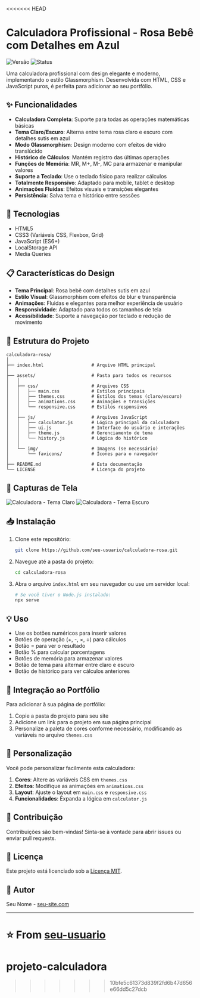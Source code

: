 <<<<<<< HEAD
# Calculadora Profissional - Rosa Bebê com Detalhes em Azul

![Versão](https://img.shields.io/badge/versão-1.0.0-FF9EB5)
![Status](https://img.shields.io/badge/status-finalizado-4D97FF)

Uma calculadora profissional com design elegante e moderno, implementando o estilo Glassmorphism. Desenvolvida com HTML, CSS e JavaScript puros, é perfeita para adicionar ao seu portfólio.

## ✨ Funcionalidades

- **Calculadora Completa**: Suporte para todas as operações matemáticas básicas
- **Tema Claro/Escuro**: Alterna entre tema rosa claro e escuro com detalhes sutis em azul
- **Modo Glassmorphism**: Design moderno com efeitos de vidro translúcido
- **Histórico de Cálculos**: Mantém registro das últimas operações
- **Funções de Memória**: MR, M+, M-, MC para armazenar e manipular valores
- **Suporte a Teclado**: Use o teclado físico para realizar cálculos
- **Totalmente Responsivo**: Adaptado para mobile, tablet e desktop
- **Animações Fluidas**: Efeitos visuais e transições elegantes
- **Persistência**: Salva tema e histórico entre sessões

## 🚀 Tecnologias

- HTML5
- CSS3 (Variáveis CSS, Flexbox, Grid)
- JavaScript (ES6+)
- LocalStorage API
- Media Queries

## 📋 Características do Design

- **Tema Principal**: Rosa bebê com detalhes sutis em azul
- **Estilo Visual**: Glassmorphism com efeitos de blur e transparência
- **Animações**: Fluidas e elegantes para melhor experiência de usuário
- **Responsividade**: Adaptado para todos os tamanhos de tela
- **Acessibilidade**: Suporte a navegação por teclado e redução de movimento

## 🔧 Estrutura do Projeto

```
calculadora-rosa/
│
├── index.html                  # Arquivo HTML principal
│
├── assets/                     # Pasta para todos os recursos
│   │
│   ├── css/                    # Arquivos CSS
│   │   ├── main.css            # Estilos principais
│   │   ├── themes.css          # Estilos dos temas (claro/escuro)
│   │   ├── animations.css      # Animações e transições
│   │   └── responsive.css      # Estilos responsivos
│   │
│   ├── js/                     # Arquivos JavaScript
│   │   ├── calculator.js       # Lógica principal da calculadora
│   │   ├── ui.js               # Interface do usuário e interações
│   │   ├── theme.js            # Gerenciamento de tema
│   │   └── history.js          # Lógica do histórico
│   │
│   └── img/                    # Imagens (se necessário)
│       └── favicons/           # Ícones para o navegador
│
├── README.md                   # Esta documentação
└── LICENSE                     # Licença do projeto
```

## 📱 Capturas de Tela

<!-- Substitua com suas próprias imagens quando disponíveis -->
![Calculadora - Tema Claro](https://via.placeholder.com/400x700/FFD1DC/333333?text=Calculadora+Tema+Claro)
![Calculadora - Tema Escuro](https://via.placeholder.com/400x700/2D1A20/FFFFFF?text=Calculadora+Tema+Escuro)

## 📥 Instalação

1. Clone este repositório:
   ```bash
   git clone https://github.com/seu-usuario/calculadora-rosa.git
   ```

2. Navegue até a pasta do projeto:
   ```bash
   cd calculadora-rosa
   ```

3. Abra o arquivo `index.html` em seu navegador ou use um servidor local:
   ```bash
   # Se você tiver o Node.js instalado:
   npx serve
   ```

## 💡 Uso

- Use os botões numéricos para inserir valores
- Botões de operação (+, -, ×, ÷) para cálculos
- Botão = para ver o resultado
- Botão % para calcular porcentagens
- Botões de memória para armazenar valores
- Botão de tema para alternar entre claro e escuro
- Botão de histórico para ver cálculos anteriores

## 🔗 Integração ao Portfólio

Para adicionar à sua página de portfólio:

1. Copie a pasta do projeto para seu site
2. Adicione um link para o projeto em sua página principal
3. Personalize a paleta de cores conforme necessário, modificando as variáveis no arquivo `themes.css`

## 🧩 Personalização

Você pode personalizar facilmente esta calculadora:

1. **Cores**: Altere as variáveis CSS em `themes.css`
2. **Efeitos**: Modifique as animações em `animations.css`
3. **Layout**: Ajuste o layout em `main.css` e `responsive.css`
4. **Funcionalidades**: Expanda a lógica em `calculator.js`

## 🤝 Contribuição

Contribuições são bem-vindas! Sinta-se à vontade para abrir issues ou enviar pull requests.

## 📄 Licença

Este projeto está licenciado sob a [Licença MIT](LICENSE).

## 👤 Autor

Seu Nome - [seu-site.com](https://seu-site.com)

---

⭐️ From [seu-usuario](https://github.com/seu-usuario)
=======
# projeto-calculadora
>>>>>>> 10bfe5c61373d839f2fd6b47d656e66dd5c27dcb
